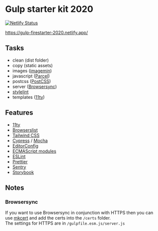 # Gulp starter kit 2020

[![Netlify Status](https://api.netlify.com/api/v1/badges/9f6f1057-2ce5-44f6-9b4a-47430a9bb5c8/deploy-status)](https://app.netlify.com/sites/gulp-firestarter-2020/deploys)

https://gulp-firestarter-2020.netlify.app/

## Tasks

- clean (dist folder)
- copy (static assets)
- images ([imagemin](https://www.npmjs.com/package/imagemin))
- javascript ([Parcel](https://parceljs.org))
- postcss ([PostCSS](https://www.npmjs.com/package/postcss))
- server ([Browsersync](https://www.npmjs.com/package/browser-sync))
- [stylelint](https://www.npmjs.com/package/stylelint)
- templates ([11ty](https://www.11ty.dev/))

## Features

- [11ty](https://www.11ty.dev/)
- [Browserslist](https://github.com/browserslist/browserslist)
- [Tailwind CSS](https://tailwindcss.com)
- [Cypress](https://www.cypress.io) / [Mocha](https://mochajs.org)
- [EditorConfig](https://editorconfig.org)
- [ECMAScript modules](https://github.com/standard-things/esm)
- [ESLint](https://eslint.org)
- [Prettier](https://www.npmjs.com/package/prettier)
- [Sentry](https://sentry.io)
- [Storybook](https://storybook.js.org)

## Notes

### Browsersync

If you want to use Browsersync in conjunction with HTTPS then you can use [mkcert](https://mkcert.org) and add the certs
into the ```/certs``` folder.  
The settings for HTTPS are in ```/gulpfile.esm.js/server.js```

